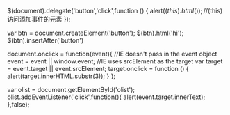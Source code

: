 $(document).delegate('button','click',function () {
    alert($(this).html());   //$(this)访问添加事件的元素
});

var btn = document.createElement('button');
$(btn).html('hi');
$(btn).insertAfter('button')




document.onclick = function(event){
    //IE doesn't pass in the event object
    event = event || window.event;
    //IE uses srcElement as the target
    var target = event.target || event.srcElement;
    target.onclick = function () {
        alert(target.innerHTML.substr(3));
    }
};



var olist = document.getElementById('olist');
olist.addEventListener('click',function(){
    alert(event.target.innerText);
},false);